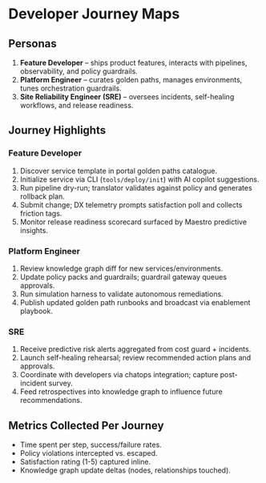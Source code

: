 # Developer Journey Maps

## Personas
1. **Feature Developer** – ships product features, interacts with pipelines, observability, and policy guardrails.
2. **Platform Engineer** – curates golden paths, manages environments, tunes orchestration guardrails.
3. **Site Reliability Engineer (SRE)** – oversees incidents, self-healing workflows, and release readiness.

## Journey Highlights
### Feature Developer
1. Discover service template in portal golden paths catalogue.
2. Initialize service via CLI (`tools/deploy/init`) with AI copilot suggestions.
3. Run pipeline dry-run; translator validates against policy and generates rollback plan.
4. Submit change; DX telemetry prompts satisfaction poll and collects friction tags.
5. Monitor release readiness scorecard surfaced by Maestro predictive insights.

### Platform Engineer
1. Review knowledge graph diff for new services/environments.
2. Update policy packs and guardrails; guardrail gateway queues approvals.
3. Run simulation harness to validate autonomous remediations.
4. Publish updated golden path runbooks and broadcast via enablement playbook.

### SRE
1. Receive predictive risk alerts aggregated from cost guard + incidents.
2. Launch self-healing rehearsal; review recommended action plans and approvals.
3. Coordinate with developers via chatops integration; capture post-incident survey.
4. Feed retrospectives into knowledge graph to influence future recommendations.

## Metrics Collected Per Journey
- Time spent per step, success/failure rates.
- Policy violations intercepted vs. escaped.
- Satisfaction rating (1-5) captured inline.
- Knowledge graph update deltas (nodes, relationships touched).
